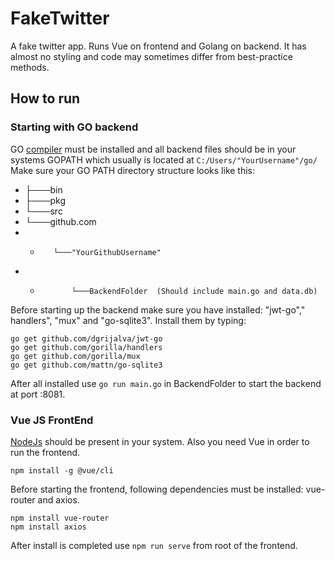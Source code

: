# FakeTwitter
A fake twitter app. Runs Vue on frontend and Golang on backend. It has almost no styling and code may sometimes differ from best-practice methods.


## How to run
### Starting with GO backend
GO [compiler](https://golang.org "compiler") must be installed and all backend files should be in your systems GOPATH which usually is located at `C:/Users/"YourUsername"/go/`
Make sure your GO PATH directory structure looks like this:

- ├───bin
- ├───pkg
- └───src
- └───github.com
- -        └───"YourGithubUsername"
- -            └───BackendFolder  (Should include main.go and data.db)


Before starting up the backend make sure you have installed:
"jwt-go"," handlers", "mux" and "go-sqlite3". 
Install them by typing:
```
go get github.com/dgrijalva/jwt-go
go get github.com/gorilla/handlers
go get github.com/gorilla/mux
go get github.com/mattn/go-sqlite3

```
After all installed use ```go run main.go``` in BackendFolder to start the backend at port :8081.
### Vue JS FrontEnd
[NodeJs](https://nodejs.org/en/ "NodeJs") should be present in your system. Also you need Vue in order to run the frontend.

`npm install -g @vue/cli`

Before starting the frontend, following dependencies must be installed: vue-router and axios.
```
npm install vue-router
npm install axios
```
After install is completed use `npm run serve` from root of the frontend.
